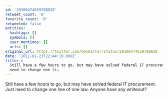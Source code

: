 ```yaml
---
id: '29308474659708928'
retweet_count: '0'
favorite_count: '0'
retweeted: false
entities:
  hashtags: []
  symbols: []
  user_mentions: []
  urls: []
original_url: https://twitter.com/benbalter/status/29308474659708928
date: '2011-01-23T22:44:19.000Z'
title: >-
  Still have a few hours to go, but may have solved federal IT procurement. Just
  need to change one li…
---
```


Still have a few hours to go, but may have solved federal IT procurement. Just need to change one line of one law. Anyone have any whiteout?